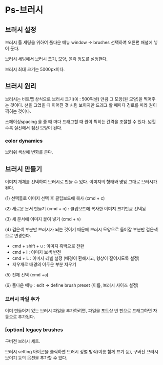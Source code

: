# Ps-브러시

## 브러시 설정

브러시 툴 세팅을 위하여 풀다운 메뉴 window → brushes 선택하여 오른편 패널에 넣어 둔다. 

브러시 세팅에서 브러시 크기, 모양, 윤곽 정도를 설정한다. 

브러시 최대 크기는 5000px이다.

## 브러시 원리

브러시는 비트맵 상식으로 브러시 크기(예 : 500픽셀) 만큼 그 모양(원 모양)을 찍어주는 것이다. 선을 그었을 때 이어진 것 처럼 보이지만 드래그 할 때마다 경로를 따라 원이 찍히는 것이다.

스페이싱spacing 을 줄 때 마다 드래그할 때 원이 찍히는 간격을 조절할 수 있다. 넓힐수록 실선에서 점선 모양이 된다.

### color dynamics

브러쉬 색상에 변화를 준다. 

## 브러시 만들기

이미지 개체를 선택하여 브러시로 만들 수 있다. 이미지의 형태와 명암 그대로 브러시가 된다. 

(1) 선택툴로 이미지 선택 후 클립보드에 복사 (cmd + c)

(2) 새로운 문서 만들기 (cmd + n) : 클립보드에 복사한 이미지 크기만큼 선택됨

(3) 새 문서에 이미지 붙여 넣기  (cmd + v)

(4) 검은색 부분만 브러시가 되는 것이기 때문에 브러시 모양으로 들어갈 부분만 검은색으로 변경한다. 

- cmd + shift + u : 이미지 흑백으로 전환
- cmd + i : 이미지 보색 반전
- cmd + L : 이미지 레벨 설정 (배경이 환해지고, 형상이 짙어지도록 설정)
- 지우개로 배경의 어두운 부분 지우기

(5) 전체 선택 (cmd +a)

(6)  풀다운 메뉴 : edit → define brush preset (이름, 브러시 사이즈 설정)

### 브러시 파일 추가

이미 만들어져 있는 브러시 파일을 추가하려면, 파일을 포토샵 빈 판으로 드래그하면 자동으로 추가된다. 

### [option] legacy brushes

구버전 브러시 세트. 

브러시 setting 아이콘을 클릭하면 브러시 정렬 방식(이름 함께 표기 등), 구버전 브러시 보이기 등의 옵션을 추가할 수 있다.